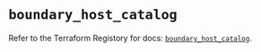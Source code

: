 # `boundary_host_catalog`

Refer to the Terraform Registory for docs: [`boundary_host_catalog`](https://www.terraform.io/docs/providers/boundary/r/host_catalog).
